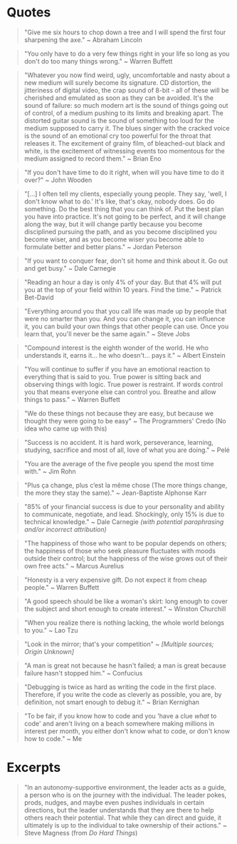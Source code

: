# Quotes

> "Give me six hours to chop down a tree and I will spend the first four sharpening the axe." ~ Abraham Lincoln

> "You only have to do a very few things right in your life so long as you don't do too many things wrong." ~ Warren Buffett

> "Whatever you now find weird, ugly, uncomfortable and nasty about a new medium will surely become its signature. CD distortion, the jitteriness of digital video, the crap sound of 8-bit - all of these will be cherished and emulated as soon as they can be avoided. It's the sound of failure: so much modern art is the sound of things going out of control, of a medium pushing to its limits and breaking apart. The distorted guitar sound is the sound of something too loud for the medium supposed to carry it. The blues singer with the cracked voice is the sound of an emotional cry too powerful for the throat that releases it. The excitement of grainy film, of bleached-out black and white, is the excitement of witnessing events too momentous for the medium assigned to record them." ~ Brian Eno

> "If you don't have time to do it right, when will you have time to do it over?" ~ John Wooden

> "[...] I often tell my clients, especially young people. They say, 'well, I don't know what to do.' It's like, that's okay, nobody does. Go do something. Do the best thing that you can think of. Put the best plan you have into practice. It's not going to be perfect, and it will change along the way, but it will change partly because you become disciplined pursuing the path, and as you become disciplined you become wiser, and as you become wiser you become able to formulate better and better plans." ~ Jordan Peterson

> "If you want to conquer fear, don't sit home and think about it. Go out and get busy." ~ Dale Carnegie

> "Reading an hour a day is only 4% of your day. But that 4% will put you at the top of your field within 10 years. Find the time." ~ Patrick Bet-David

> "Everything around you that you call life was made up by people that were no smarter than you. And you can change it, you can influence it, you can build your own things that other people can use. Once you learn that, you'll never be the same again." ~ Steve Jobs

> "Compound interest is the eighth wonder of the world. He who understands it, earns it... he who doesn't... pays it." ~ Albert Einstein

> "You will continue to suffer if you have an emotional reaction to everything that is said to you. True power is sitting back and observing things with logic. True power is restraint. If words control you that means everyone else can control you. Breathe and allow things to pass." ~ Warren Buffett

> "We do these things not because they are easy, but because we thought they were going to be easy" ~ The Programmers' Credo (No idea who came up with this)

> "Success is no accident. It is hard work, perseverance, learning, studying, sacrifice and most of all, love of what you are doing." ~ Pelé

> "You are the average of the five people you spend the most time with." ~ Jim Rohn

> "Plus ça change, plus c’est la même chose (The more things change, the more they stay the same)." ~ Jean-Baptiste Alphonse Karr

> "85% of your financial success is due to your personality and ability to communicate, negotiate, and lead. Shockingly, only 15% is due to technical knowledge." ~ Dale Carnegie _(with potential paraphrasing and/or incorrect attribution)_

> "The happiness of those who want to be popular depends on others; the happiness of those who seek pleasure fluctuates with moods outside their control; but the happiness of the wise grows out of their own free acts." ~ Marcus Aurelius

> "Honesty is a very expensive gift. Do not expect it from cheap people." ~ Warren Buffett

> "A good speech should be like a woman's skirt: long enough to cover the subject and short enough to create interest." ~ Winston Churchill

> "When you realize there is nothing lacking, the whole world belongs to you." ~ Lao Tzu

> "Look in the mirror; that's your competition" ~ _[Multiple sources; Origin Unknown]_

> "A man is great not because he hasn't failed; a man is great because failure hasn't stopped him." ~ Confucius

> "Debugging is twice as hard as writing the code in the first place. Therefore, if you write the code as cleverly as possible, you are, by definition, not smart enough to debug it." ~ Brian Kernighan

> "To be fair, if you know how to code and you 'have a clue _what_ to code' and aren't living on a beach somewhere making millions in interest per month, you either don't know what to code, or don't know how to code." ~ Me

# Excerpts

> "In an autonomy-supportive environment, the leader acts as a guide, a person who is on the journey with the individual. The leader pokes, prods, nudges, and maybe even pushes individuals in certain directions, but the leader understands that they are there to help others reach their potential. That while they can direct and guide, it ultimately is up to the individual to take ownership of their actions." ~ Steve Magness (from _Do Hard Things_)